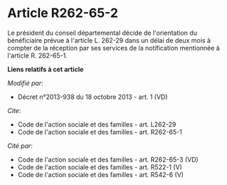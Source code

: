 # Article R262-65-2

Le président du conseil départemental décide de l'orientation du bénéficiaire prévue à l'article L. 262-29 dans un délai de
deux mois à compter de la réception par ses services de la notification mentionnée à l'article R. 262-65-1.

**Liens relatifs à cet article**

_Modifié par_:

  - Décret n°2013-938 du 18 octobre 2013 - art. 1 (VD)

_Cite_:

  - Code de l'action sociale et des familles - art. L262-29
  - Code de l'action sociale et des familles - art. R262-65-1

_Cité par_:

  - Code de l'action sociale et des familles - art. R262-65-3 (VD)
  - Code de l'action sociale et des familles - art. R522-1 (V)
  - Code de l'action sociale et des familles - art. R542-6 (V)
